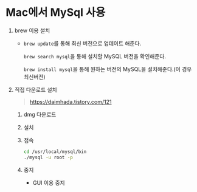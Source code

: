 # Mac에서  MySql 사용 

1. brew 이용 설치

   - `brew update`를 통해 최신 버전으로 업데이트 해준다.

     `brew search mysql`을 통해 설치할 MySQL 버전을 확인해준다. 

     `brew install mysql`을 통해 원하는 버전의 MySQL을 설치해준다.(이 경우 최신버전)

2. 직접 다운로드 설치

   > https://daimhada.tistory.com/121

   1. dmg 다운로드

   2. 설치

   3. 접속

      ```zsh
      cd /usr/local/mysql/bin
      ./mysql -u root -p
      ```

   4. 중지
      - GUI 이용 중지 

